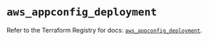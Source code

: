 # `aws_appconfig_deployment`

Refer to the Terraform Registry for docs: [`aws_appconfig_deployment`](https://registry.terraform.io/providers/hashicorp/aws/5.39.1/docs/resources/appconfig_deployment).

